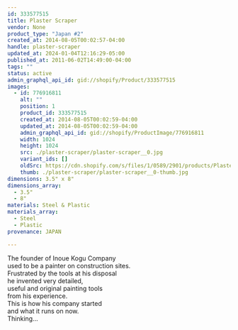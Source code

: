 ```yaml
---
id: 333577515
title: Plaster Scraper
vendor: None
product_type: "Japan #2"
created_at: 2014-08-05T00:02:57-04:00
handle: plaster-scraper
updated_at: 2024-01-04T12:16:29-05:00
published_at: 2011-06-02T14:49:00-04:00
tags: ""
status: active
admin_graphql_api_id: gid://shopify/Product/333577515
images:
  - id: 776916811
    alt: ""
    position: 1
    product_id: 333577515
    created_at: 2014-08-05T00:02:59-04:00
    updated_at: 2014-08-05T00:02:59-04:00
    admin_graphql_api_id: gid://shopify/ProductImage/776916811
    width: 1024
    height: 1024
    src: ./plaster-scraper/plaster-scraper__0.jpg
    variant_ids: []
    oldSrc: https://cdn.shopify.com/s/files/1/0589/2901/products/Plaster-Scraper.jpeg?v=1407211379
    thumb: ./plaster-scraper/plaster-scraper__0-thumb.jpg
dimensions: 3.5" x 8"
dimensions_array:
  - 3.5"
  - 8"
materials: Steel & Plastic
materials_array:
  - Steel
  - Plastic
provenance: JAPAN

---
```


The founder of Inoue Kogu Company  
used to be a painter on construction sites.  
Frustrated by the tools at his disposal  
he invented very detailed,  
useful and original painting tools  
from his experience.  
This is how his company started  
and what it runs on now.  
Thinking...